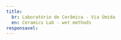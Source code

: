 ```yaml
---
title:
  br: Laboratório de Cerâmica - Via Úmida
  en: Ceramics Lab - wet methods
responsavel:
---
```

